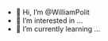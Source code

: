 - 👋 Hi, I’m @WilliamPolit
- 👀 I’m interested in ...
- 🌱 I’m currently learning ...

<!---
WilliamPolit/WilliamPolit is a ✨ special ✨ repository because its `README.md` (this file) appears on your GitHub profile.
You can click the Preview link to take a look at your changes.
--->
